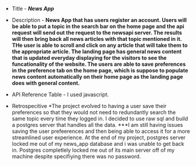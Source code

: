 - Title - ***News App***

- Description - **News App that has users register an account. Users will be able to put a topic in the search bar on the home page and the api request will send out the request to the newsapi server. The results will then bring back all news articles with that topic mentioned in it. THe user is able to scroll and click on any article that will take them to the appropriate article. The landing page has general news content that is updated everyday displaying for the visitors to see the funcationality of the website. The users are able to save preferences in the preference tab on the home page, which is suppose to populate news content automatically on their home page as the landing page does with general content.**

- API Reference Table - I used javascript. 

- Retrospecitive *The project evolved to having a user save their preferences so that they would not need to redundantly search the same topic every time they logged in. I decided to use raw sql and build a postgres server that handles all the data. ***I am still having issues saving the user prefeerences and then being able to access it for a more streamlined user experience. At the end of my project, postgres server locked me out of my news_app database and i was unable to get back in. Postgres completlely locked me out of its main server off of my machine despite specifiying there was no password. 
